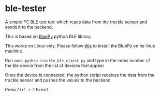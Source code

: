 # ble-tester
A simple PC BLE test tool which reads data from the trackle sensor and sends it to the backend.

This is based on [BluePy](https://github.com/IanHarvey/bluepy) python BLE library.

This works on Linux only. Please follow [this](https://github.com/IanHarvey/bluepy) to install the BluePy on he linux machine.

Run `sudo python trackle_ble_client.py` and type in the index number of the ble device from the list of devices that appear

Once the device is connected, the python script receives the data from the trackle sensor and pushes the values to the backend

Press `Ctrl + C` to exit
